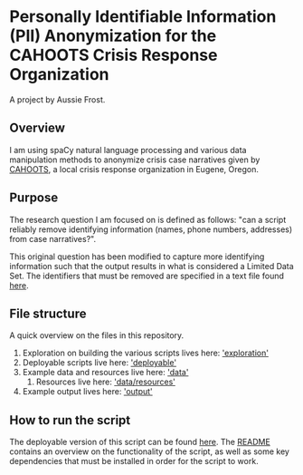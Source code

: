 # Personally Identifiable Information (PII) Anonymization for the CAHOOTS Crisis Response Organization

A project by Aussie Frost.

## Overview
I am using spaCy natural language processing and various data manipulation methods to anonymize crisis case narratives given by [CAHOOTS](https://whitebirdclinic.org/cahoots/), a local crisis response organization in Eugene, Oregon.

## Purpose
The research question I am focused on is defined as follows: "can a script reliably remove identifying information (names, phone numbers, addresses) from case narratives?".

This original question has been modified to capture more identifying information such that the output results in what is considered a Limited Data Set. The identifiers that must be removed are specified in a text file found [here](notes/identifiers_to_remove.txt).

## File structure
A quick overview on the files in this repository.
1. Exploration on building the various scripts lives here: ['exploration'](exploration)
2. Deployable scripts live here: ['deployable'](deployable)
3. Example data and resources live here: ['data'](data)
    1. Resources live here: ['data/resources'](data/resources)
4. Example output lives here: ['output'](output)

## How to run the script
The deployable version of this script can be found [here](deployable/data_anonymizer.py). The [README](deployable/README.md) contains an overview on the functionality of the script, as well as some key dependencies that must be installed in order for the script to work.
